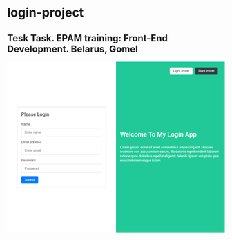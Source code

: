 # login-project

## Tesk Task. EPAM training: Front-End Development. Belarus, Gomel

![login](login/screenshot/demo.png "demo login")